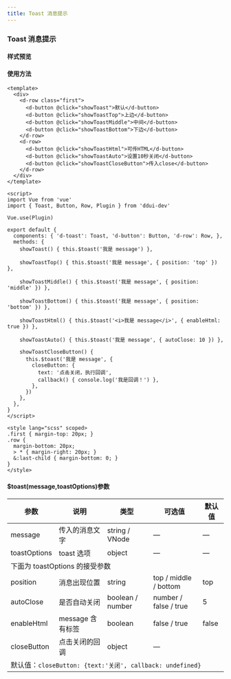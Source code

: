 ```yaml
---
title: Toast 消息提示
---
```


### Toast 消息提示

#### 样式预览
<ClientOnly>
  <toast-demo></toast-demo>
</ClientOnly>

#### 使用方法
```vue
<template>
  <div>
    <d-row class="first">
      <d-button @click="showToast">默认</d-button>
      <d-button @click="showToastTop">上边</d-button>
      <d-button @click="showToastMiddle">中间</d-button>
      <d-button @click="showToastBottom">下边</d-button>
    </d-row>
    <d-row>
      <d-button @click="showToastHtml">可传HTML</d-button>
      <d-button @click="showToastAuto">设置10秒关闭</d-button>
      <d-button @click="showToastCloseButton">传入close</d-button>
    </d-row>
  </div>
</template>

<script>
import Vue from 'vue'
import { Toast, Button, Row, Plugin } from 'ddui-dev'

Vue.use(Plugin)

export default {
  components: { 'd-toast': Toast, 'd-button': Button, 'd-row': Row, },
  methods: {
    showToast() { this.$toast('我是 message') },

    showToastTop() { this.$toast('我是 message', { position: 'top' }) },

    showToastMiddle() { this.$toast('我是 message', { position: 'middle' }) },

    showToastBottom() { this.$toast('我是 message', { position: 'bottom' }) },

    showToastHtml() { this.$toast('<i>我是 message</i>', { enableHtml: true }) },

    showToastAuto() { this.$toast('我是 message', { autoClose: 10 }) },

    showToastCloseButton() {
      this.$toast('我是 message', {
        closeButton: {
          text: '点击关闭，执行回调',
          callback() { console.log('我是回调！') },
        },
      })
    },
  },
}
</script>

<style lang="scss" scoped>
.first { margin-top: 20px; }
.row {
  margin-bottom: 20px;
  > * { margin-right: 20px; }
  &:last-child { margin-bottom: 0; }
}
</style>
```

#### $toast(message,toastOptions)参数
<table>
    <thead>
        <tr>
            <th>参数</th>
            <th>说明</th>
            <th>类型</th>
            <th>可选值</th>
            <th>默认值</th>
        </tr>
     </thead>
    <tbody>
        <tr>
            <td>message</td>
            <td>传入的消息文字</td>
            <td>string / VNode</td>
            <td>—</td>
            <td>—</td>
        </tr>
        <tr>
            <td>toastOptions</td>
            <td>toast 选项</td>
            <td>object</td>
            <td>—</td>
            <td>—</td>
        </tr>
        <tr>
            <td colspan="5">下面为 toastOptions 的接受参数</td>
        </tr>
        <tr>
            <td>position</td>
            <td>消息出现位置</td>
            <td>string</td>
            <td>top / middle / bottom</td>
            <td>top</td>
        </tr>
        <tr>
            <td>autoClose</td>
            <td>是否自动关闭</td>
            <td>boolean / number</td>
            <td>number / false / true</td>
            <td>5</td>
        </tr>
        <tr>
            <td>enableHtml</td>
            <td>message 含有标签</td>
            <td>boolean</td>
            <td>false / true</td>
            <td>false</td>
        </tr>
        <tr>
            <td>closeButton</td>
            <td>点击关闭的回调</td>
            <td>object</td>
            <td>—</td>
            <td></td>
        </tr>
        <tr>
            <td colspan="5">默认值：<code>closeButton: {text:'关闭', callback: undefined}</code></td>
        </tr>
    </tbody>
</table>